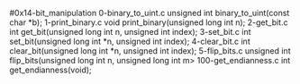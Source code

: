 #0x14-bit_manipulation
0-binary_to_uint.c      unsigned int binary_to_uint(const char *b);
1-print_binary.c        void print_binary(unsigned long int n);
2-get_bit.c     int get_bit(unsigned long int n, unsigned int index);
3-set_bit.c     int set_bit(unsigned long int *n, unsigned int index);
4-clear_bit.c   int clear_bit(unsigned long int *n, unsigned int index);
5-flip_bits.c   unsigned int flip_bits(unsigned long int n, unsigned long int m>
100-get_endianness.c    int get_endianness(void);
